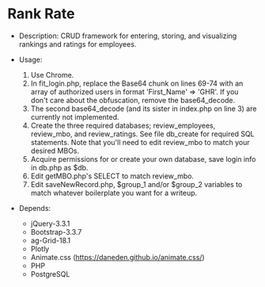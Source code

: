 ﻿
# Rank Rate

* Description: CRUD framework for entering, storing, and visualizing rankings and ratings for employees.

* Usage:
    1. Use Chrome.
    2. In fit_login.php, replace the Base64 chunk on lines 69-74 with an array of authorized users in format 'First_Name' => 'GHR'. If you don't care about the obfuscation, remove the base64_decode.
    3. The second base64_decode (and its sister in index.php on line 3) are currently not implemented.
    4. Create the three required databases; review_employees, review_mbo, and review_ratings. See file db_create for required SQL statements. Note that you'll need to edit review_mbo to match your desired MBOs.
    5. Acquire permissions for or create your own database, save login info in db.php as $db.
    6. Edit getMBO.php's SELECT to match review_mbo.
    7. Edit saveNewRecord.php, $group_1 and/or $group_2 variables to match whatever boilerplate you want for a writeup.

* Depends: 
    * jQuery-3.3.1
    * Bootstrap-3.3.7
    * ag-Grid-18.1
    * Plotly
    * Animate.css (https://daneden.github.io/animate.css/)
    * PHP
    * PostgreSQL
